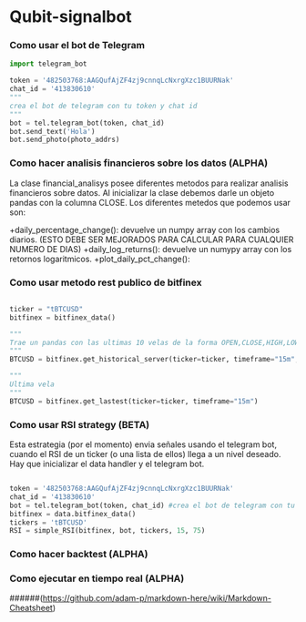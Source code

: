 # Qubit-signalbot

### Como usar el bot de Telegram

```python
import telegram_bot

token = '482503768:AAGQufAjZF4zj9cnnqLcNxrgXzc1BUURNak'
chat_id = '413830610' 
"""
crea el bot de telegram con tu token y chat id 
"""
bot = tel.telegram_bot(token, chat_id)
bot.send_text('Hola')
bot.send_photo(photo_addrs)

```

### Como hacer analisis financieros sobre los datos (ALPHA)

La clase financial_analisys posee diferentes metodos para realizar analisis financieros sobre datos. Al inicializar la clase debemos darle un objeto pandas con la columna CLOSE. Los diferentes metedos que podemos usar son:


+daily_percentage_change(): devuelve un numpy array con los cambios diarios. (ESTO DEBE SER MEJORADOS PARA CALCULAR PARA CUALQUIER NUMERO DE DIAS)
+daily_log_returns(): devuelve un numypy array con los retornos logaritmicos.
+plot_daily_pct_change(): 

### Como usar metodo rest publico de bitfinex

```python

ticker = "tBTCUSD"
bitfinex = bitfinex_data()

"""
Trae un pandas con las ultimas 10 velas de la forma OPEN,CLOSE,HIGH,LOW,VOLUME
"""
BTCUSD = bitfinex.get_historical_server(ticker=ticker, timeframe="15m", limit='10')

"""
Ultima vela
"""
BTCUSD = bitfinex.get_lastest(ticker=ticker, timeframe="15m")

```


### Como usar RSI strategy (BETA)
Esta estrategia (por el momento) envia señales usando el telegram bot, cuando el RSI de un ticker (o una lista de ellos) llega a un nivel deseado. Hay que inicializar el data handler y el telegram bot. 

```python

token = '482503768:AAGQufAjZF4zj9cnnqLcNxrgXzc1BUURNak'
chat_id = '413830610'
bot = tel.telegram_bot(token, chat_id) #crea el bot de telegram con tu token
bitfinex = data.bitfinex_data()
tickers = 'tBTCUSD'
RSI = simple_RSI(bitfinex, bot, tickers, 15, 75)

```

### Como hacer backtest (ALPHA)

### Como ejecutar en tiempo real (ALPHA)




######(https://github.com/adam-p/markdown-here/wiki/Markdown-Cheatsheet)
